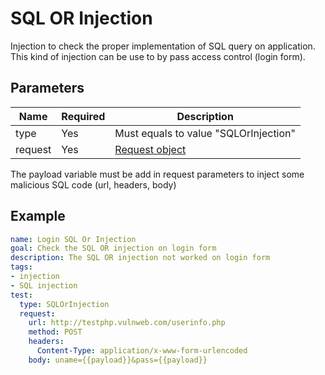 # SQL OR Injection

Injection to check the proper implementation of SQL query on application.
This kind of injection can be use to by pass access control (login form).

## Parameters

| Name        | Required | Description 
| ----------- | -------- | ------------
| type        | Yes      | Must equals to value "SQLOrInjection"
| request     | Yes      | [Request object](./request.MD)

The payload variable must be add in request parameters to inject some malicious SQL code (url, headers, body)

## Example

```yaml
name: Login SQL Or Injection
goal: Check the SQL OR injection on login form
description: The SQL OR injection not worked on login form
tags:
- injection
- SQL injection
test:
  type: SQLOrInjection
  request:
    url: http://testphp.vulnweb.com/userinfo.php
    method: POST
    headers:
      Content-Type: application/x-www-form-urlencoded
    body: uname={{payload}}&pass={{payload}}
```